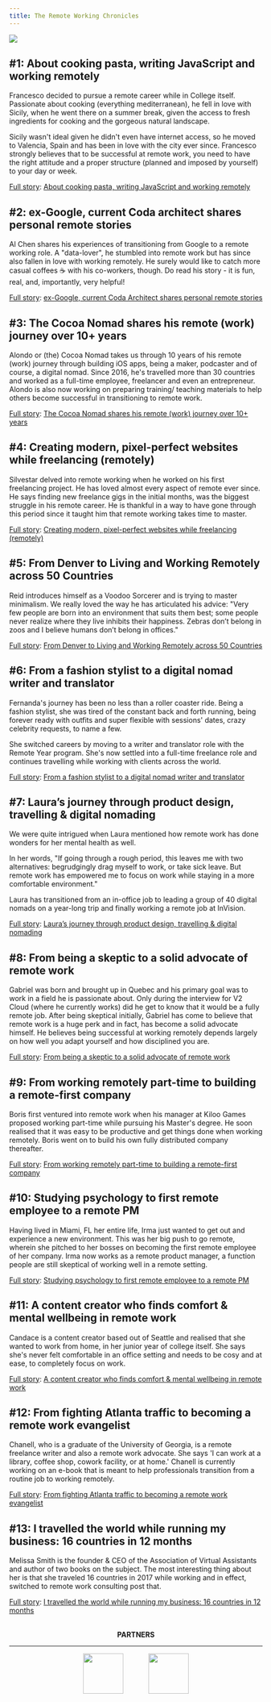 ```yaml
---
title: The Remote Working Chronicles
---
```


![](/assets/the_remote_working_chronicles.png)

## #1: About cooking pasta, writing JavaScript and working remotely

Francesco decided to pursue a remote career while in College itself. Passionate about cooking (everything mediterranean), he fell in love with Sicily, when he went there on a summer break, given the access to fresh ingredients for cooking and the gorgeous natural landscape.

Sicily wasn't ideal given he didn't even have internet access, so he moved to Valencia, Spain and has been in love with the city ever since. Francesco strongly believes that to be successful at remote work, you need to have the right attitude and a proper structure (planned and imposed by yourself) to your day or week.

<u>Full story</u>: [About cooking pasta, writing JavaScript and working remotely](https://content.remote.tools/about-cooking-pasta-writing-javasript-and-working-remotely?ref=RemoteWork2020)

## #2: ex-Google, current Coda architect shares personal remote stories

Al Chen shares his experiences of transitioning from Google to a remote working role. A "data-lover", he stumbled into remote work but has since also fallen in love with working remotely. He surely would like to catch more casual coffees ☕ with his co-workers, though. Do read his story - it is fun, real, and, importantly, very helpful!

<u>Full story</u>: [ex-Google, current Coda Architect shares personal remote stories](https://content.remote.tools/ex-google-current-coda-architect-shares-personal-remote-stories?ref=RemoteWork2020)

## #3: The Cocoa Nomad shares his remote (work) journey over 10+ years

Alondo or (the) Cocoa Nomad takes us through 10 years of his remote (work) journey through building iOS apps, being a maker, podcaster and of course, a digital nomad. Since 2016, he's travelled more than 30 countries and worked as a full-time employee, freelancer and even an entrepreneur. Alondo is also now working on preparing training/ teaching materials to help others become successful in transitioning to remote work.

<u>Full story</u>: [The Cocoa Nomad shares his remote (work) journey over 10+ years](https://content.remote.tools/the-cocoa-nomad-shares-his-remote-work-journey-over-10-years?ref=RemoteWork2020)

## #4: Creating modern, pixel-perfect websites while freelancing (remotely)

Silvestar delved into remote working when he worked on his first freelancing project. He has loved almost every aspect of remote ever since. He says finding new freelance gigs in the initial months, was the biggest struggle in his remote career. He is thankful in a way to have gone through this period since it taught him that remote working takes time to master.

<u>Full story</u>: [Creating modern, pixel-perfect websites while freelancing (remotely)](https://content.remote.tools/creating-modern-pixel-perfect-websites-while-freelancing-remotely?ref=RemoteWork2020)

## #5: From Denver to Living and Working Remotely across 50 Countries

Reid introduces himself as a Voodoo Sorcerer and is trying to master minimalism. We really loved the way he has articulated his advice: "Very few people are born into an environment that suits them best; some people never realize where they live inhibits their happiness. Zebras don’t belong in zoos and I believe humans don’t belong in offices."

<u>Full story</u>: [From Denver to Living and Working Remotely across 50 Countries](https://content.remote.tools/from-denver-to-living-and-working-remotely-across-50-countries?ref=RemoteWork2020)

## #6: From a fashion stylist to a digital nomad writer and translator

Fernanda's journey has been no less than a roller coaster ride. Being a fashion stylist, she was tired of the constant back and forth running, being forever ready with outfits and super flexible with sessions' dates, crazy celebrity requests, to name a few.

She switched careers by moving to a writer and translator role with the Remote Year program. She's now settled into a full-time freelance role and continues travelling while working with clients across the world.

<u>Full story</u>: [From a fashion stylist to a digital nomad writer and translator](https://content.remote.tools/from-a-fashion-stylist-to-a-digital-nomad-writer-and-translator?ref=RemoteWork2020)

## #7: Laura’s journey through product design, travelling & digital nomading

We were quite intrigued when Laura mentioned how remote work has done wonders for her mental health as well.

In her words, "If going through a rough period, this leaves me with two alternatives: begrudgingly drag myself to work, or take sick leave. But remote work has empowered me to focus on work while staying in a more comfortable environment."

Laura has transitioned from an in-office job to leading a group of 40 digital nomads on a year-long trip and finally working a remote job at InVision.

<u>Full story</u>: [Laura’s journey through product design, travelling & digital nomading](https://content.remote.tools/lauras-journey-through-product-design-travelling-digital-nomading?ref=RemoteWork2020)

## #8: From being a skeptic to a solid advocate of remote work

Gabriel was born and brought up in Quebec and his primary goal was to work in a field he is passionate about. Only during the interview for V2 Cloud (where he currently works) did he get to know that it would be a fully remote job. After being skeptical initially, Gabriel has come to believe that remote work is a huge perk and in fact, has become a solid advocate himself. He believes being successful at working remotely depends largely on how well you adapt yourself and how disciplined you are.

<u>Full story</u>: [From being a skeptic to a solid advocate of remote work](https://content.remote.tools/from-being-a-skeptic-to-a-solid-advocate-of-remote-work?ref=RemoteWork2020)

## #9: From working remotely part-time to building a remote-first company

Boris first ventured into remote work when his manager at Kiloo Games proposed working part-time while pursuing his Master's degree. He soon realised that it was easy to be productive and get things done when working remotely. Boris went on to build his own fully distributed company thereafter.

<u>Full story</u>: [From working remotely part-time to building a remote-first company](https://content.remote.tools/from-working-remotely-part-time-to-building-a-remote-first-company?ref=RemoteWork2020)

## #10: Studying psychology to first remote employee to a remote PM

Having lived in Miami, FL her entire life, Irma just wanted to get out and experience a new environment. This was her big push to go remote, wherein she pitched to her bosses on becoming the first remote employee of her company. Irma now works as a remote product manager, a function people are still skeptical of working well in a remote setting.

<u>Full story</u>: [Studying psychology to first remote employee to a remote PM](https://content.remote.tools/studying-psychology-to-first-remote-employee-to-a-remote-pm?ref=RemoteWork2020)

## #11: A content creator who finds comfort & mental wellbeing in remote work

Candace is a content creator based out of Seattle and realised that she wanted to work from home, in her junior year of college itself. She says she's never felt comfortable in an office setting and needs to be cosy and at ease, to completely focus on work.

<u>Full story</u>: [A content creator who finds comfort & mental wellbeing in remote work](https://content.remote.tools/a-content-creator-who-finds-comfort-mental-wellbeing-in-remote-work?ref=RemoteWork2020)

## #12: From fighting Atlanta traffic to becoming a remote work evangelist

Chanell, who is a graduate of the University of Georgia, is a remote freelance writer and also a remote work advocate. She says 'I can work at a library, coffee shop, cowork facility, or at home.' Chanell is currently working on an e-book that is meant to help professionals transition from a routine job to working remotely.

<u>Full story</u>: [From fighting Atlanta traffic to becoming a remote work evangelist](https://content.remote.tools/from-fighting-atlanta-traffic-to-becoming-a-remote-work-evangelist?ref=RemoteWork2020)

## #13: I travelled the world while running my business: 16 countries in 12 months

Melissa Smith is the founder & CEO of the Association of Virtual Assistants and author of two books on the subject. The most interesting thing about her is that she traveled 16 countries in 2017 while working and in effect, switched to remote work consulting post that.

<u>Full story</u>: [I travelled the world while running my business: 16 countries in 12 months](https://content.remote.tools/i-travelled-the-world-while-running-my-business-16-countries-in-12-months?ref=RemoteWork2020)

<br>
<center>
<b>PARTNERS</b>
<hr>
<a href="https://www.flexiple.com" target="_blank"><img src="/assets/flexiple-logo-monogram.jpg" width=80/></a>
&emsp;&emsp;&emsp;
<a href="https://weworkremotely.com" target="_blank"><img src="/assets/WWR.png" width=80/></a>
</center>
